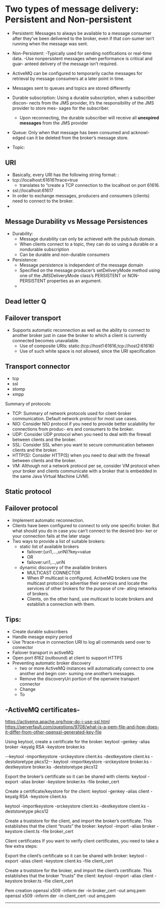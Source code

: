 # Two types of message delivery: Persistent and Non-persistent
* Persistent: Messages to always be available to a message consumer after they’ve been delivered to the broker, even if that con-sumer isn’t running when the message was sent.
* Non-Persistent: -Typically used for sending notifications or real-time data.
                -Use nonpersistent messages when performance is critical and guar- anteed delivery of the message isn’t required.

* ActiveMQ can be configured to temporarily cache messages for retrieval by message consumers at a later point in time.
* Messages sent to queues and topics are stored differently
* Durable subscription: Using a durable subscription, when a subscriber discon- nects from the JMS provider, it’s the responsibility of the JMS provider to store mes- sages for the subscriber.
  * Upon reconnecting, the durable subscriber will receive all **unexpired messages** from the JMS provider
* Queue: Only when that message has been consumed and acknowl- edged can it be deleted from the broker’s message store.
* Topic:
## URI
* Basically, every URI has the following string format:
<scheme>:<scheme-specific-part>
* tcp://localhost:61616?trace=true
  * translates to “create a TCP connection to the localhost on port 61616.
* ssl://localhost:61617
* In order to exchange messages, producers and consumers (clients) need to connect to the broker.
*   
  
##  Message Durability vs Message Persistences
* Durability:
  * Message durability can only be achieved with the pub/sub domain.
  * When clients connect to a topic, they can do so using a durable or a nondurable subscription
  * Can be durable and non-durable consumers
* Persistence: 
  * Message persistence is independent of the message domain
  * Specified on the message producer’s setDeliveryMode method using one of the JMSDeliveryMode class’s PERSISTENT or NON-PERSISTENT properties as an argument.
  * 

## Dead letter Q

## Failover transport
* Supports automatic reconnection as well as the ability to connect to another broker just in case the broker to which a client is currently connected becomes unavailable.
  * Use of composite URIs: static:(tcp://host1:61616,tcp://host2:61616)
  * Use of such white space is not allowed, since the URI specification

## Transport connector
* tcp
* ssl
* stomp
* xmpp

Summary of protocols:
* TCP: Summary of network protocols used for client-broker communication. Default network protocol for most use cases.
* NIO: Consider NIO protocol if you need to provide better scalability for connections from produc- ers and consumers to the broker.
* UDP: Consider UDP protocol when you need to deal with the firewall between clients and the broker.
* SSL: Consider SSL when you want to secure communication between clients and the broker. 
* HTTP(S): Consider HTTP(S) when you need to deal with the firewall between clients and the broker.
* VM: Although not a network protocol per se, consider VM protocol when your broker and clients communicate with a broker that is embedded in the same Java Virtual Machine (JVM).


## Static protocol

## Failover protocol
* Implement automatic reconnection.
* Clients have been configured to connect to only one specific broker. But what should you do in case you can’t connect to the desired bro- ker or your connection fails at the later stage
* Two ways to provide a list of suitable brokers:
  * static list of available brokers
    * failover:(uri1,...,uriN)?key=value
    * OR
    * failover:uri1,...,uriN
  * dynamic discovery of the available brokers
    * MULTICAST CONNECTOR
    * When IP multicast is configured, ActiveMQ brokers use the multicast protocol to advertise their services and locate the services of other brokers for the purpose of cre- ating networks of brokers. 
    * Clients, on the other hand, use multicast to locate brokers and establish a connection with them.


## Tips:
* Create durable subscribers
* Handle mesage expiry period
* Use ?trace=true in connection URI to log all commands send over to connector
* Failover transport in activeMQ
* Open port 8162 (outbound) at client to support HTTPS  
* Preventing automatic broker discovery
  * two or more ActiveMQ instances will automatically connect to one another and begin con- suming one another’s messages.
  * Remove the discoveryUri portion of the openwire transport connector
  * Change <transportConnector name="openwire" uri="tcp://localhost:61616" discoveryUri="multicast://default"/>
  * To <transportConnector name="openwire" uri="tcp://localhost:61616" />



-ActiveMQ certificates-
------
https://activemq.apache.org/how-do-i-use-ssl.html
https://serverfault.com/questions/9708/what-is-a-pem-file-and-how-does-it-differ-from-other-openssl-generated-key-file

Using keytool, create a certificate for the broker:
keytool -genkey -alias broker -keyalg RSA -keystore broker.ks

--keytool -importkeystore -srckeystore client.ks -destkeystore client.ks -deststoretype pkcs12--
keytool -importkeystore -srckeystore broker.ks -destkeystore broker.ks -deststoretype pkcs12

Export the broker’s certificate so it can be shared with clients:
keytool -export -alias broker -keystore broker.ks -file broker_cert

Create a certificate/keystore for the client:
keytool -genkey -alias client -keyalg RSA -keystore client.ks

keytool -importkeystore -srckeystore client.ks -destkeystore client.ks -deststoretype pkcs12

Create a truststore for the client, and import the broker’s certificate. This establishes that the client “trusts” the broker:
keytool -import -alias broker -keystore client.ts -file broker_cert



Client certificates
If you want to verify client certificates, you need to take a few extra steps:

Export the client’s certificate so it can be shared with broker:
keytool -export -alias client -keystore client.ks -file client_cert

Create a truststore for the broker, and import the client’s certificate. This establishes that the broker “trusts” the client:
keytool -import -alias client -keystore broker.ts -file client_cert


Pem creation
openssl x509 -inform der -in broker_cert -out amq.pem
openssl x509 -inform der -in client_cert -out amq.pem

-----------------------

